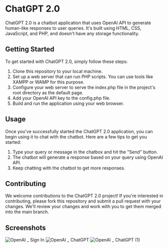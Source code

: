 # ChatGPT 2.0
ChatGPT 2.0 is a chatbot application that uses OpenAI API to generate human-like responses to user queries. It's built using HTML, CSS, JavaScript, and PHP, and doesn't have any storage functionality.

## Getting Started
To get started with ChatGPT 2.0, simply follow these steps:

1. Clone this repository to your local machine.
2. Set up a web server that can run PHP scripts. You can use tools like XAMPP or WAMP for this purpose.
3. Configure your web server to serve the index.php file in the project's root directory as the default page.
4. Add your OpenAI API key to the config.php file.
5. Build and run the application using your web browser.

## Usage
Once you've successfully started the ChatGPT 2.0 application, you can begin using it to chat with the chatbot. Here are a few tips to get you started:

1. Type your query or message in the chatbox and hit the "Send" button.
2. The chatbot will generate a response based on your query using OpenAI API.
3. Keep chatting with the chatbot to get more responses.

## Contributing
We welcome contributions to the ChatGPT 2.0 project! If you're interested in contributing, please fork this repository and submit a pull request with your changes. We'll review your changes and work with you to get them merged into the main branch.

## Screenshots
![OpenAI _ Sign In](https://user-images.githubusercontent.com/105808552/234792035-fa6c81ff-ba01-443f-b848-48246cc7f5b2.png)
![OpenAI _ ChatGPT](https://user-images.githubusercontent.com/105808552/234792078-aa0c8835-f173-4379-bdf9-2f49ac97afe9.png)
![OpenAI _ ChatGPT (1)](https://user-images.githubusercontent.com/105808552/234792102-3d4fe79d-4b4f-4816-8810-157fceefd967.png)